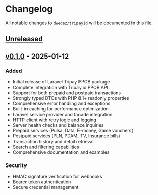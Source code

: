 # Changelog

All notable changes to `dwedaz/tripayid` will be documented in this file.

## [Unreleased]

## [v0.1.0] - 2025-01-12

### Added
- Initial release of Laravel Tripay PPOB package
- Complete integration with Tripay.id PPOB API
- Support for both prepaid and postpaid transactions
- Strongly typed DTOs with PHP 8.1+ readonly properties
- Comprehensive error handling and exceptions
- Built-in caching for performance optimization
- Laravel service provider and facade integration
- HTTP client with retry logic and logging
- Server health checks and balance inquiries
- Prepaid services (Pulsa, Data, E-money, Game vouchers)
- Postpaid services (PLN, PDAM, TV, Insurance bills)
- Transaction history and detail retrieval
- Search and filtering capabilities
- Comprehensive documentation and examples

### Security
- HMAC signature verification for webhooks
- Bearer token authentication
- Secure credential management

[Unreleased]: https://github.com/dwedaz/tripayid/compare/v0.1.0...HEAD
[v0.1.0]: https://github.com/dwedaz/tripayid/releases/tag/v0.1.0
